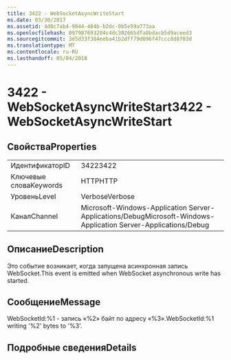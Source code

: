 ```yaml
---
title: 3422 - WebSocketAsyncWriteStart
ms.date: 03/30/2017
ms.assetid: 4d0c7ab4-9044-464b-b2dc-0b5e59a773aa
ms.openlocfilehash: 097987693204c4dc302665dfa8bdacb5d9aceed3
ms.sourcegitcommit: 3d5d33f384eeba41b2dff79d096f47ccc8d8f03d
ms.translationtype: MT
ms.contentlocale: ru-RU
ms.lasthandoff: 05/04/2018
---
```

# <a name="3422---websocketasyncwritestart"></a><span data-ttu-id="6d749-102">3422 - WebSocketAsyncWriteStart</span><span class="sxs-lookup"><span data-stu-id="6d749-102">3422 - WebSocketAsyncWriteStart</span></span>
## <a name="properties"></a><span data-ttu-id="6d749-103">Свойства</span><span class="sxs-lookup"><span data-stu-id="6d749-103">Properties</span></span>  
  
|||  
|-|-|  
|<span data-ttu-id="6d749-104">Идентификатор</span><span class="sxs-lookup"><span data-stu-id="6d749-104">ID</span></span>|<span data-ttu-id="6d749-105">3422</span><span class="sxs-lookup"><span data-stu-id="6d749-105">3422</span></span>|  
|<span data-ttu-id="6d749-106">Ключевые слова</span><span class="sxs-lookup"><span data-stu-id="6d749-106">Keywords</span></span>|<span data-ttu-id="6d749-107">HTTP</span><span class="sxs-lookup"><span data-stu-id="6d749-107">HTTP</span></span>|  
|<span data-ttu-id="6d749-108">Уровень</span><span class="sxs-lookup"><span data-stu-id="6d749-108">Level</span></span>|<span data-ttu-id="6d749-109">Verbose</span><span class="sxs-lookup"><span data-stu-id="6d749-109">Verbose</span></span>|  
|<span data-ttu-id="6d749-110">Канал</span><span class="sxs-lookup"><span data-stu-id="6d749-110">Channel</span></span>|<span data-ttu-id="6d749-111">Microsoft-Windows-Application Server-Applications/Debug</span><span class="sxs-lookup"><span data-stu-id="6d749-111">Microsoft-Windows-Application Server-Applications/Debug</span></span>|  
  
## <a name="description"></a><span data-ttu-id="6d749-112">Описание</span><span class="sxs-lookup"><span data-stu-id="6d749-112">Description</span></span>  
 <span data-ttu-id="6d749-113">Это событие возникает, когда запущена асинхронная запись WebSocket.</span><span class="sxs-lookup"><span data-stu-id="6d749-113">This event is emitted when WebSocket asynchronous write has started.</span></span>  
  
## <a name="message"></a><span data-ttu-id="6d749-114">Сообщение</span><span class="sxs-lookup"><span data-stu-id="6d749-114">Message</span></span>  
 <span data-ttu-id="6d749-115">WebSocketId:%1 - запись «%2» байт по адресу «%3».</span><span class="sxs-lookup"><span data-stu-id="6d749-115">WebSocketId:%1 writing '%2' bytes to '%3'.</span></span>  
  
## <a name="details"></a><span data-ttu-id="6d749-116">Подробные сведения</span><span class="sxs-lookup"><span data-stu-id="6d749-116">Details</span></span>
